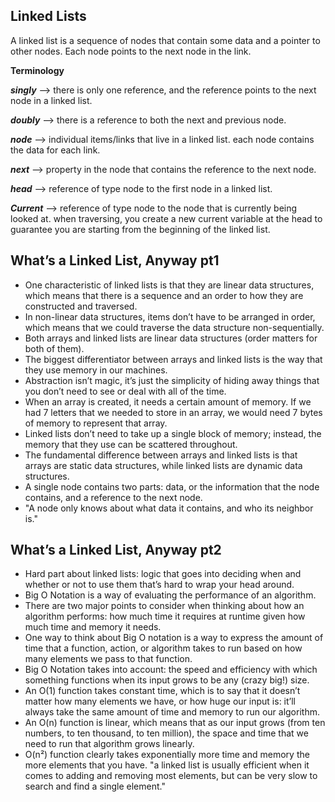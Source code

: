 ## Linked Lists

A linked list is a sequence of nodes that contain some data and a pointer to other nodes. Each node points to the next node in the link.

__Terminology__

*__singly__* --> there is only one reference, and the reference points to the next node in a linked list.

*__doubly__* --> there is a reference to both the next and previous node.

*__node__* --> individual items/links that live in a linked list. each node contains the data for each link.

*__next__* --> property in the node that contains the reference to the next node.

*__head__* --> reference of type node to the first node in a linked list.

*__Current__* --> reference of type node to the node that is currently being looked at. when traversing, you create a new current variable at the head to guarantee you are starting from the beginning of the linked list.



## What’s a Linked List, Anyway pt1
- One characteristic of linked lists is that they are linear data structures, which means that there is a sequence and an order to how they are constructed and traversed.
- In non-linear data structures, items don’t have to be arranged in order, which means that we could traverse the data structure non-sequentially.
- Both arrays and linked lists are linear data structures (order matters for both of them).
- The biggest differentiator between arrays and linked lists is the way that they use memory in our machines.
- Abstraction isn’t magic, it’s just the simplicity of hiding away things that you don’t need to see or deal with all of the time.
- When an array is created, it needs a certain amount of memory. If we had 7 letters that we needed to store in an array, we would need 7 bytes of memory to represent that array.
- Linked lists don’t need to take up a single block of memory; instead, the memory that they use can be scattered throughout.
- The fundamental difference between arrays and linked lists is that arrays are static data structures, while linked lists are dynamic data structures.
- A single node contains two parts: data, or the information that the node contains, and a reference to the next node.
- "A node only knows about what data it contains, and who its neighbor is."
## What’s a Linked List, Anyway pt2
- Hard part about linked lists: logic that goes into deciding when and whether or not to use them that’s hard to wrap your head around.
- Big O Notation is a way of evaluating the performance of an algorithm.
- There are two major points to consider when thinking about how an algorithm performs: how much time it requires at runtime given how much time and memory it needs.
- One way to think about Big O notation is a way to express the amount of time that a function, action, or algorithm takes to run based on how many elements we pass to that function.
- Big O Notation takes into account: the speed and efficiency with which something functions when its input grows to be any (crazy big!) size.
- An O(1) function takes constant time, which is to say that it doesn’t matter how many elements we have, or how huge our input is: it’ll always take the same amount of time and memory to run our algorithm.
- An O(n) function is linear, which means that as our input grows (from ten numbers, to ten thousand, to ten million), the space and time that we need to run that algorithm grows linearly.
- O(n²) function clearly takes exponentially more time and memory the more elements that you have.
"a linked list is usually efficient when it comes to adding and removing most elements, but can be very slow to search and find a single element."